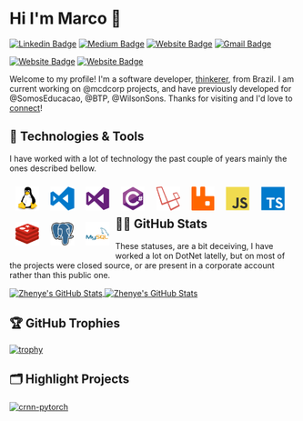 # Hi I'm Marco 👋

[![Linkedin Badge](https://img.shields.io/badge/-marcoaslima-blue?style=flat&logo=Linkedin&logoColor=white&link=https://www.linkedin.com/in/marcoaslima/)](https://www.linkedin.com/in/marcoaslima/)
[![Medium Badge](https://img.shields.io/badge/-@marcoaslima-181616?style=flat&labelColor=000000&logo=Medium&link=https://medium.com/@marcoaslima)](https://medium.com/@marcoaslima)
[![Website Badge](https://img.shields.io/badge/-marcoaslima.com-7AB900?style=flat&logo=Google-Chrome&logoColor=white&link=https://marcoaslima.com)](https://marcoaslima.com)
[![Gmail Badge](https://img.shields.io/badge/-marcoaslima-c14438?style=flat&logo=Gmail&logoColor=white&link=mailto:marco@proxfield.com)](mailto:marco@proxfield.com)

[![Website Badge](https://img.shields.io/badge/-proxfield.com-000000?style=flat&logo=Google-Chrome&logoColor=white&link=https://proxfield.com)](https://proxfield.com)
[![Website Badge](https://img.shields.io/badge/-proxfield-000000?style=flat&logo=Github&logoColor=white&link=https://https://github.com/proxfield)](https://github.com/proxfield)

Welcome to my profile! I'm a software developer,  [thinkerer](https://github.com/proxfield), from Brazil. I am current working on @mcdcorp projects, and have previously developed for @SomosEducacao, @BTP, @WilsonSons. Thanks for visiting and I'd love to [connect](https://www.linkedin.com/in/marcoaslima/)!

## 🔧 Technologies & Tools

I have worked with a lot of technology the past couple of years mainly the ones described bellow.

<img align="left" src="assets/linux.svg" alt="linux" height="42px" style="max-width: 42px; padding: 10px;"/>

<img align="left" src="assets/visual-studio-code.svg" alt="visual-studio-code" height="42px" style="max-width: 42px; padding: 10px;"/>

<img align="left" src="assets/visualstudio.svg" alt="visualstudio" height="42px" style="max-width: 42px; padding: 10px;"/>

<img align="left" src="assets/csharp.svg" alt="csharp" height="42px" style="max-width: 42px; padding: 10px;"/>

<img align="left" src="assets/laravel.svg" alt="laravel" height="42px" style="max-width: 42px; padding: 10px;"/>

<img align="left" src="assets/rabbitmq.svg" alt="rabbitmq" height="42px" style="max-width: 42px; padding: 10px;"/>

<img align="left" src="assets/javascript.svg" alt="javascript" height="42px" style="max-width: 42px; padding: 10px;"/>

<img align="left" src="assets/typescript.svg" alt="typescript" height="42px" style="max-width: 42px; padding: 10px;"/>

<img align="left" src="assets/redis.svg" alt="redis" height="42px" style="max-width: 42px; padding: 10px;"/>

<img align="left" src="assets/postgresql.svg" alt="postgresql" height="42px" style="max-width: 42px; padding: 10px;"/>

<img align="left" src="assets/mysql.svg" alt="postgresql" height="42px" style="max-width: 42px; padding: 10px;"/>

<br>
<br>

 ## 👨‍💻 GitHub Stats

These statuses, are a bit deceiving, I have worked a lot on DotNet latelly, but on most of the projects were closed source, or are present in a corporate account rather than this public one.

<a href="https://github.com/marcoaslima/marcoaslima">
  <img align="center" src="https://github-readme-stats.vercel.app/api/top-langs/?username=marcoaslima&hide=c%2B%2B,c,matlab,assembly&title_color=6aa6f8&text_color=8a919a&icon_color=6aa6f8&bg_color=22272e" alt="Zhenye's GitHub Stats" />
</a>

<a href="https://github.com/marcoaslima/marcoaslima">
  <img align="center" src="https://github-readme-stats.vercel.app/api?username=marcoaslima&show_icons=true&line_height=27&count_private=true&title_color=6aa6f8&text_color=8a919a&icon_color=6aa6f8&bg_color=22272e" alt="Zhenye's GitHub Stats" />
</a> 

## 🏆 GitHub Trophies

[![trophy](https://github-profile-trophy.vercel.app/?username=marcoaslima&theme=nord&column=7)](https://github.com/ryo-ma/github-profile-trophy)


## 🗂️ Highlight Projects

<a href="https://github.com/proxfield/Proxfield.Extensions.Caching.SQLite">
  <img align="center" src="https://github-readme-stats.vercel.app/api/pin/?username=proxfield&repo=Proxfield.Extensions.Caching.SQLite&show_icons=true&line_height=27&title_color=6aa6f8&text_color=8a919a&icon_color=6aa6f8&bg_color=22272e" alt="crnn-pytorch" />
</a>
